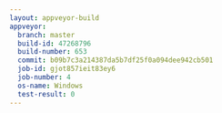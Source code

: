 ```yaml
---
layout: appveyor-build
appveyor:
  branch: master
  build-id: 47268796
  build-number: 653
  commit: b09b7c3a214387da5b7df25f0a094dee942cb501
  job-id: gjot857ieit83ey6
  job-number: 4
  os-name: Windows
  test-result: 0
---
```

